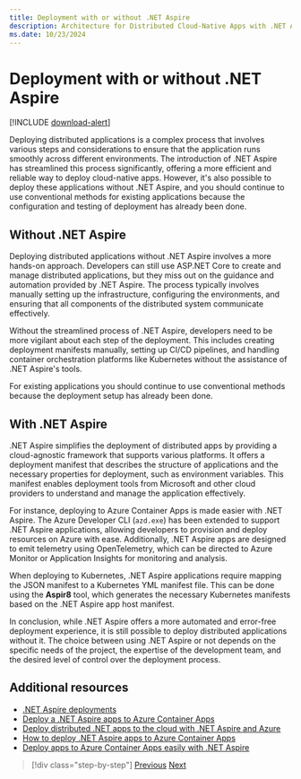 ```yaml
---
title: Deployment with or without .NET Aspire
description: Architecture for Distributed Cloud-Native Apps with .NET Aspire & Containers | Deployment with or without the .NET Aspire
ms.date: 10/23/2024
---
```


# Deployment with or without .NET Aspire

[!INCLUDE [download-alert](../includes/download-alert.md)]

Deploying distributed applications is a complex process that involves various steps and considerations to ensure that the application runs smoothly across different environments. The introduction of .NET Aspire has streamlined this process significantly, offering a more efficient and reliable way to deploy cloud-native apps. However, it's also possible to deploy these applications without .NET Aspire, and you should continue to use conventional methods for existing applications because the configuration and testing of deployment has already been done.

## Without .NET Aspire

Deploying distributed applications without .NET Aspire involves a more hands-on approach. Developers can still use ASP.NET Core to create and manage distributed applications, but they miss out on the guidance and automation provided by .NET Aspire. The process typically involves manually setting up the infrastructure, configuring the environments, and ensuring that all components of the distributed system communicate effectively.

Without the streamlined process of .NET Aspire, developers need to be more vigilant about each step of the deployment. This includes creating deployment manifests manually, setting up CI/CD pipelines, and handling container orchestration platforms like Kubernetes without the assistance of .NET Aspire's tools.

For existing applications you should continue to use conventional methods because the deployment setup has already been done.

## With .NET Aspire

.NET Aspire simplifies the deployment of distributed apps by providing a cloud-agnostic framework that supports various platforms. It offers a deployment manifest that describes the structure of applications and the necessary properties for deployment, such as environment variables. This manifest enables deployment tools from Microsoft and other cloud providers to understand and manage the application effectively.

For instance, deploying to Azure Container Apps is made easier with .NET Aspire. The Azure Developer CLI (`azd.exe`) has been extended to support .NET Aspire applications, allowing developers to provision and deploy resources on Azure with ease. Additionally, .NET Aspire apps are designed to emit telemetry using OpenTelemetry, which can be directed to Azure Monitor or Application Insights for monitoring and analysis.

When deploying to Kubernetes, .NET Aspire applications require mapping the JSON manifest to a Kubernetes YML manifest file. This can be done using the **Aspir8** tool, which generates the necessary Kubernetes manifests based on the .NET Aspire app host manifest.

In conclusion, while .NET Aspire offers a more automated and error-free deployment experience, it is still possible to deploy distributed applications without it. The choice between using .NET Aspire or not depends on the specific needs of the project, the expertise of the development team, and the desired level of control over the deployment process.

## Additional resources

- [.NET Aspire deployments](/dotnet/aspire/deployment/overview)
- [Deploy a .NET Aspire apps to Azure Container Apps](/dotnet/aspire/deployment/azure/aca-deployment-azd-in-depth)
- [Deploy distributed .NET apps to the cloud with .NET Aspire and Azure](/shows/azure-developers/deploy-distributed-dotnet-apps-to-the-cloud-with-dotnet-aspire-and-azure-container-apps)
- [How to deploy .NET Aspire apps to Azure Container Apps](https://devblogs.microsoft.com/dotnet/how-to-deploy-dotnet-aspire-apps-to-azure-container-apps/)
- [Deploy apps to Azure Container Apps easily with .NET Aspire](https://techcommunity.microsoft.com/t5/apps-on-azure-blog/deploy-apps-to-azure-container-apps-easily-with-net-aspire/ba-p/4032711)

>[!div class="step-by-step"]
>[Previous](development-vs-production.md)
>[Next](deployment-patterns.md)

